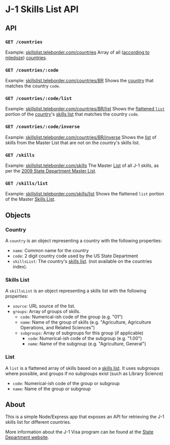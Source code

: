 J-1 Skills List API
===================

API
---
### `GET /countries`
Example: [skillslist.teleborder.com/countries](http://skillslist.teleborder.com/countries)
Array of all ([according to mledoze](https://github.com/mledoze/countries)) [countries](#country).

### `GET /countries/:code`
Example: [skillslist.teleborder.com/countries/BR](http://skillslist.teleborder.com/countries/BR)
Shows the [country](#country) that matches the country `code`.

### `GET /countries/:code/list`
Example: [skillslist.teleborder.com/countries/BR/list](http://skillslist.teleborder.com/countries/BR/list)
Shows the [flattened `list`](#list) portion of the [country](#country)'s [skills list](#skills-list) that matches the country `code`.

### `GET /countries/:code/inverse`
Example: [skillslist.teleborder.com/countries/BR/inverse](http://skillslist.teleborder.com/countries/BR/inverse)
Shows the [list](#list) of skills from the Master List that are not on the country's skills list.

### `GET /skills`
Example: [skillslist.teleborder.com/skills](http://skillslist.teleborder.com/skills)
The Master [List](#skills-list) of all J-1 skills, as per the [2009 State Department Master List](http://travel.state.gov/content/visas/english/study-exchange/exchange/exchange-visitor-skills-list/exchange-skills-list-2009.html).

### `GET /skills/list`
Example: [skillslist.teleborder.com/skills/list](http://skillslist.teleborder.com/skills/list)
Shows the flattened `list` portion of the Master [Skills List](#skills-list).

Objects
-------

### Country
A `country` is an object representing a country with the following properties:
- `name`: Common name for the country
- `code`: 2 digit country code used by the US State Department
- `skillsList`: The country's [skills list](#skills-list). (not available on the countries index).

### Skills List
A `skillsList` is an object representing a skills list with the following properties:
- `source`: URL source of the list.
- `groups`: Array of groups of skills.
  - `code`: Numerical-ish code of the group (e.g. "01")
  - `name`: Name of the group of skills (e.g. "Agriculture, Agriculture Operations, and Related Sciences")
  - `subgroups`: Array of subgroups for this group (if applicable)
    - `code`: Numerical-ish code of the subgroup (e.g. "1.00")
    - `name`: Name of the subgroup (e.g. "Agriculture, General")

### List
A `list` is a flattened array of skills based on a [skills list](#skills-list). It uses subgroups where possible, and groups if no subgroups exist (such as Library Science)
  - `code`: Numerical-ish code of the group or subgroup
  - `name`: Name of the group or subgroup


About
-----

This is a simple Node/Express app that exposes an API for retrieving the J-1 skills list for different countries.

More information about the J-1 Visa program can be found at the [State Department website](http://j1visa.state.gov/).
